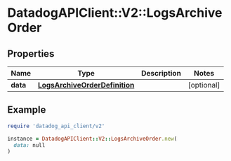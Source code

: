 # DatadogAPIClient::V2::LogsArchiveOrder

## Properties

| Name     | Type                                                            | Description | Notes      |
| -------- | --------------------------------------------------------------- | ----------- | ---------- |
| **data** | [**LogsArchiveOrderDefinition**](LogsArchiveOrderDefinition.md) |             | [optional] |

## Example

```ruby
require 'datadog_api_client/v2'

instance = DatadogAPIClient::V2::LogsArchiveOrder.new(
  data: null
)
```
